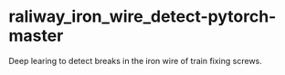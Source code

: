 # raliway_iron_wire_detect-pytorch-master
Deep learing to detect breaks in the iron wire of train fixing screws.
